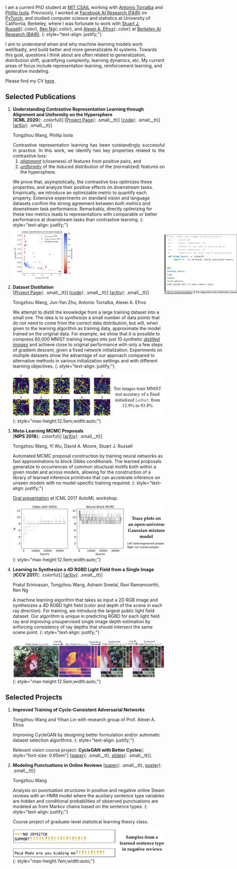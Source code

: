 I am a current PhD student at [MIT CSAIL](https://www.csail.mit.edu/) working with [Antonio Torralba](https://web.mit.edu/torralba/www/) and [Phillip Isola](https://web.mit.edu/phillipi/). Previously, I worked at [Facebook AI Research (FAIR)](https://research.fb.com/category/facebook-ai-research-fair/) on [PyTorch](https://pytorch.org/), and studied computer science and statistics at University of California, Berkeley, where I was fortunate to work with [Stuart J. Russell](http://people.eecs.berkeley.edu/~russell/){:.color}, [Ren Ng](https://www2.eecs.berkeley.edu/Faculty/Homepages/yirenng.html){:.color}, and [Alexei A. Efros](https://people.eecs.berkeley.edu/~efros/){:.color} at [Berkeley AI Research (BAIR)](http://bair.berkeley.edu/).
{: style="text-align: justify;"}

I aim to understand when and why machine learning models work well/badly, and build better and more generalizable AI systems. Towards this goal, questions I think about are often related to generalization, distribution shift, quantifying complexity, learning dynamics, etc. My current areas of focus include representation learning, reinforcement learning, and generative modeling.  

Please find my CV [here](/assets/docs/about/cv.pdf).

## Selected Publications

1. **Understanding Contrastive Representation Learning through Alignment and Uniformity on the Hypersphere**<br />[<span class="small__tt">**ICML 2020**{: .colorful}</span>] [[Project Page](/hypersphere){: .small__tt}] [[code](https://github.com/SsnL/align_uniform){: .small__tt}] [[arXiv](https://arxiv.org/abs/2005.10242){: .small__tt}]

    Tongzhou Wang, Phillip Isola

    <p style="margin-bottom: 0;text-align: justify;">Contrastive representation learning has been outstandingly successful in practice. In this work, we identify two key properties related to the contrastive loss:</p>

    1. <div style="margin-bottom: 0;text-align: justify;"><em style="text-decoration: underline;">alignment</em> (closeness) of features from positive pairs, and</div>

    2. <div style="margin-bottom: 0;text-align: justify;"><em style="text-decoration: underline;">uniformity</em> of the induced distribution of the (normalized) features on the hypersphere.</div>

    We prove that, asymptotically, the contrastive loss optimizes these properties, and analyze their positive effects on downstream tasks. Empirically, we introduce an optimizable metric to quantify each property. Extensive experiments on standard vision and language datasets confirm the strong agreement between <em>both metrics</em> and downstream task performance. Remarkably, directly optimizing for these two metrics leads to representations with comparable or better performance at downstream tasks than contrastive learning.
    {: style="text-align: justify;"}

    <div style="display: flex; width: 100%;margin-top: -0.5em">
    <img src="/assets/images/hypersphere_stl10_scatter_linear_output.png" alt="hypersphere_stl10_scatter_linear_output" style="width:40%;height:auto;">
    <div style="max-width: 62%;text-align: center;font-size: 0.46em;display: inline-block;text-align:left; padding-top: 2.3em; right: 0px; position: absolute;">
      <div style="background: #ffffff; overflow:auto;width:auto;border:solid gray;border-width:.1em .1em .1em .8em;padding:.2em .6em">
        <pre style="margin: 0; line-height: 160%"><span style="color: #888888"># bsz : batch size (number of positive pairs)</span>
    <span style="color: #888888"># d   : latent dim</span>
    <span style="color: #888888"># x   : Tensor, shape=[bsz, d]</span>
    <span style="color: #888888">#       latents for one side of positive pairs</span>
    <span style="color: #888888"># y   : Tensor, shape=[bsz, d]</span>
    <span style="color: #888888">#       latents for the other side of positive pairs</span>
    <span style="color: #008800; font-weight: bold">def</span> <span style="color: #0066BB; font-weight: bold">align_loss</span>(x, y, alpha<span style="color: #333333">=</span><span style="color: #0000DD; font-weight: bold">2</span>):
        <span style="color: #008800; font-weight: bold">return</span> (x <span style="color: #333333">-</span> y)<span style="color: #333333">.</span>norm(p<span style="color: #333333">=</span><span style="color: #0000DD; font-weight: bold">2</span>, dim<span style="color: #333333">=</span><span style="color: #0000DD; font-weight: bold">1</span>)<span style="color: #333333">.</span>pow(alpha)<span style="color: #333333">.</span>mean()

    <span style="color: #008800; font-weight: bold">def</span> <span style="color: #0066BB; font-weight: bold">uniform_loss</span>(x, t<span style="color: #333333">=</span><span style="color: #0000DD; font-weight: bold">2</span>):
        <span style="color: #008800; font-weight: bold">return</span> torch<span style="color: #333333">.</span>pdist(x, p<span style="color: #333333">=</span><span style="color: #0000DD; font-weight: bold">2</span>)<span style="color: #333333">.</span>pow(<span style="color: #0000DD; font-weight: bold">2</span>)<span style="color: #333333">.</span>mul(<span style="color: #333333">-</span>t)<span style="color: #333333">.</span>exp()<span style="color: #333333">.</span>mean()<span style="color: #333333">.</span>log()</pre>
      </div>
      <div style="text-align: center; font-size: 1.2em"><a href='https://github.com/SsnL/align_uniform'>PyTorch implementation</a> of the alignment and uniformity losses</div>
    </div>
    </div>

2. **Dataset Distillation**<br />[[Project Page](/dataset_distillation){: .small__tt}] [[code](https://github.com/SsnL/dataset-distillation){: .small__tt}] [[arXiv](https://arxiv.org/abs/1811.10959){: .small__tt}]

    Tongzhou Wang, Jun-Yan Zhu, Antonio Torralba, Alexei A. Efros

    We attempt to distill the knowledge from a large training dataset into a small one. The idea is to <em>synthesize</em> a small number of data points that do not need to come from the correct data distribution, but will, when given to the learning algorithm as training data, approximate the model trained on the original data. For example, we show that it is possible to compress 60,000 MNIST training images into just 10 synthetic <em style="text-decoration: underline;">distilled images</em> and achieve close to original performance with only a few steps of gradient descent, given a fixed network initialization. Experiments on multiple datasets show the advantage of our approach compared to alternative methods in various initialization settings and with different learning objectives.
    {: style="text-align: justify;"}

    ![dataset_distillation_fixed_mnist](/assets/images/dataset_distillation_fixed_mnist.png){: style="max-height:12.5em;width:auto;"}

3. **Meta-Learning MCMC Proposals**<br />[<span class="small__tt">**NIPS 2018**{: .colorful}</span>] [[arXiv](https://arxiv.org/abs/1708.06040){: .small__tt}]

    Tongzhou Wang, Yi Wu, David A. Moore, Stuart J. Russell

    Automated MCMC proposal construction by training neural networks as fast approximations to block Gibbs conditionals. The learned proposals generalize to occurrences of common structural motifs both within a given model and across models, allowing for the construction of a library of learned inference primitives that can accelerate inference on unseen models with no model-specific training required.
    {: style="text-align: justify;"}

    [Oral presentation](/automl_17/slides.pdf) at ICML 2017 AutoML workshop.

    ![meta_learning_mcmc_gmm_trace](/assets/images/meta_learning_mcmc_gmm_trace.png){: style="max-height:12.5em;width:auto;"}

4. **Learning to Synthesize a 4D RGBD Light Field from a Single Image**<br />[<span class="small__tt">**ICCV 2017**{: .colorful}</span>] [[arXiv](https://arxiv.org/abs/1708.03292){: .small__tt}]

    Pratul Srinivasan, Tongzhou Wang, Ashwin Sreelal, Ravi Ramamoorthi, Ren Ng

    A machine learning algorithm that takes as input a 2D RGB image and synthesizes a 4D RGBD light field (color and depth of the scene in each ray direction). For training, we introduce the largest public light field dataset. Our algorithm is unique in predicting RGBD for each light field ray and improving unsupervised single image depth estimation by enforcing consistency of ray depths that should intersect the same scene point.
    {: style="text-align: justify;"}

    ![light-field-synthesis-pipeline](/assets/images/2d_to_4d_pipeline.png){: style="max-height:12.5em;width:auto;"}

## Selected Projects

1. **Improved Training of Cycle-Consistent Adversarial Networks**

    Tongzhou Wang and Yihan Lin with research group of Prof. Alexei A. Efros

    Improving CycleGAN by designing better formulation and/or automatic dataset selection algorithms.
    {: style="text-align: justify;"}

    Relevant vision course project: **CycleGAN with Better Cycles**{: style="font-size: 0.95em"} [[paper](/better_cycles/report.pdf){: .small__tt}, [slides](/better_cycles/slides.pdf){: .small__tt}].

2. **Modeling Punctuations in Online Reviews** [[paper](/punctuations/report.pdf){: .small__tt}, [poster](/punctuations/poster.pdf){: .small__tt}]

    Tongzhou Wang

    Analysis on punctuation structures in positive and negative online Steam reviews with an HMM model where the auxiliary sentence type variables are hidden and conditional probabilities of observed punctuations are modeled as from Markov chains based on the sentence types.
    {: style="text-align: justify;"}

    Course project of graduate-level statistical learning theory class.

    ![light-field-synthesis-pipeline](/assets/images/punctuation_neg_ex.png){: style="max-height:7em;width:auto;"}
